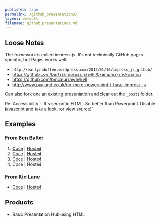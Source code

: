 ```yaml
---
published: true
permalink: /github_presentations/
layout: default
filename: github_presentations.md
---
```



## Loose Notes

The framework is called impress.js. It's not technically GitHub pages specific, but Pages works well.

* `http://earlyandoften.wordpress.com/2012/01/16/impress_js_github/`
* https://github.com/bartaz/impress.js/wiki/Examples-and-demos
* https://github.com/bmcmurray/hekyll
* http://www.paulund.co.uk/no-more-powerpoint-i-have-impress-js

Can also  fork one an existing presentation and clear out the `_posts` folder.


Re: Accessibility - 'It's semantic HTML. So better than Powerpoint. Disable javascript and take a look. (or view source)'


## Examples

### From Ben Balter
1. [Code](https://github.com/benbalter/open-sourcing-government) | [Hosted](http://ben.balter.com/open-sourcing-government)
2. [Code](https://github.com/benbalter/make-government-better-together) | [Hosted](http://ben.balter.com/make-government-better-together/)
3. [Code](https://github.com/benbalter/collaborative-policymaking) | [Hosted](http://ben.balter.com/collaborative-policymaking)
4. [Code](https://github.com/benbalter/make-maps-better-together) | [Hosted](http://ben.balter.com/make-maps-better-together/)

### From Kin Lane
* [Code](https://github.com/kinlane/talks/tree/gh-pages) | [Hosted](http://kinlane.github.io/talks/)  
  
## Products
* Basic Presentation Hub using HTML
